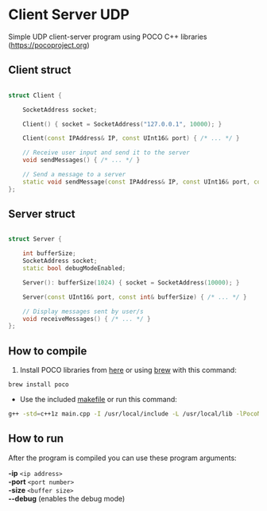 # Client Server UDP

Simple UDP client-server program using POCO C++ libraries (https://pocoproject.org)


Client struct
-----
```c++

struct Client {

	SocketAddress socket;

	Client() { socket = SocketAddress("127.0.0.1", 10000); }

	Client(const IPAddress& IP, const UInt16& port) { /* ... */ }

	// Receive user input and send it to the server
	void sendMessages() { /* ... */ }

	// Send a message to a server
	static void sendMessage(const IPAddress& IP, const UInt16& port, const string& message) { /* ... */}
};

```

Server struct
-----
```c++

struct Server {

	int bufferSize;
	SocketAddress socket;
	static bool debugModeEnabled;

	Server(): bufferSize(1024) { socket = SocketAddress(10000); }

	Server(const UInt16& port, const int& bufferSize) { /* ... */ }

	// Display messages sent by user/s
	void receiveMessages() { /* ... */ }
};

```

How to compile
-----

1. Install POCO libraries from [here](https://pocoproject.org/download/index.html) or using [brew](http://brew.sh) with this command:  
```
brew install poco
```

* Use the included [makefile](https://github.com/illescasDaniel/ClientServer/blob/master/ClientServer/makefile) or run this command:  
```bash
g++ -std=c++1z main.cpp -I /usr/local/include -L /usr/local/lib -lPocoNet -lPocoFoundation
```

How to run
----
After the program is compiled you can use these program arguments:

**-ip** `<ip address>`  
**-port** `<port number>`  
**-size** `<buffer size>`  
**--debug** (enables the debug mode)
